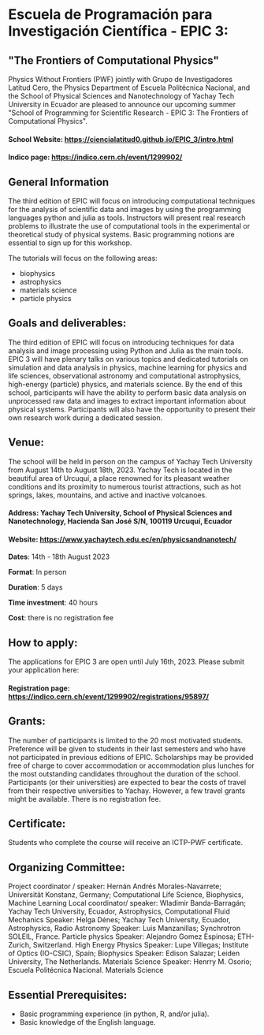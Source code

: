 # Escuela de Programación para Investigación Científica - EPIC 3:
## "The Frontiers of Computational Physics"

Physics Without Frontiers (PWF) jointly with Grupo de Investigadores Latitud Cero, the Physics Department of Escuela Politécnica Nacional, and the School of Physical Sciences and Nanotechnology of Yachay Tech University in Ecuador are pleased to announce our upcoming summer "School of Programming for Scientific Research - EPIC 3: The Frontiers of Computational Physics".

#### School Website: https://ciencialatitud0.github.io/EPIC_3/intro.html
#### Indico page: https://indico.cern.ch/event/1299902/

## General Information

The third edition of EPIC will focus on introducing computational techniques for the analysis of scientific data and images by using the programming languages python and julia as tools. Instructors will present real research problems to illustrate the use of computational tools in the experimental or theoretical study of physical systems. Basic programming notions are essential to sign up for this workshop.

The tutorials will focus on the following areas:

 * biophysics
 * astrophysics
 * materials science
 * particle physics


## Goals and deliverables:
The third edition of EPIC will focus on introducing techniques for data analysis and image processing using Python and Julia as the main tools. EPIC 3 will have plenary talks on various topics and dedicated tutorials on simulation and data analysis in physics, machine learning for physics and life sciences, observational astronomy and computational astrophysics, high-energy (particle) physics, and materials science. By the end of this school, participants will have the ability to perform basic data analysis on unprocessed raw data and images to extract important information about physical systems. Participants will also have the opportunity to present their own research work during a dedicated session.


## Venue:
The school will be held in person on the campus of Yachay Tech University from August 14th to August 18th, 2023. Yachay Tech is located in the beautiful area of Urcuquí, a place renowned for its pleasant weather conditions and its proximity to numerous tourist attractions, such as hot springs, lakes, mountains, and active and inactive volcanoes.

#### Address: Yachay Tech University, School of Physical Sciences and Nanotechnology, Hacienda San José S/N, 100119 Urcuquí, Ecuador
#### Website: https://www.yachaytech.edu.ec/en/physicsandnanotech/

**Dates**: 14th - 18th August 2023

**Format**: In person

**Duration**: 5 days

**Time investment**: 40 hours

**Cost**: there is no registration fee

## How to apply:
The applications for EPIC 3 are open until July 16th, 2023. Please submit your application here:

#### Registration page: https://indico.cern.ch/event/1299902/registrations/95897/


## Grants:
The number of participants is limited to the 20 most motivated students. Preference will be given to students in their last semesters and who have not participated in previous editions of EPIC. Scholarships may be provided free of charge to cover accommodation or accommodation plus lunches for the most outstanding candidates throughout the duration of the school. Participants (or their universities) are expected to bear the costs of travel from their respective universities to Yachay. However, a few travel grants might be available. There is no registration fee.

## Certificate:
Students who complete the course will receive an ICTP-PWF certificate.


## Organizing Committee:
Project coordinator / speaker: Hernán Andrés Morales-Navarrete; Universität Konstanz, Germany; Computational Life Science, Biophysics, Machine Learning
Local coordinator/ speaker: Wladimir Banda-Barragán; Yachay Tech University, Ecuador, Astrophysics, Computational Fluid Mechanics
Speaker: Helga Dénes; Yachay Tech University, Ecuador, Astrophysics, Radio Astronomy
Speaker: Luis Manzanillas; Synchrotron SOLEIL, France. Particle physics
Speaker: Alejandro Gomez Espinosa; ETH-Zurich, Switzerland. High Energy Physics
Speaker: Lupe Villegas; Institute of Optics (IO-CSIC), Spain; Biophysics
Speaker: Edison Salazar; Leiden University, The Netherlands. Materials Science
Speaker: Henrry M. Osorio; Escuela Politécnica Nacional. Materials Science










## Essential Prerequisites:

 *  Basic programming experience (in python, R, and/or julia).
 *  Basic knowledge of the English language.
```{tableofcontents}
```

